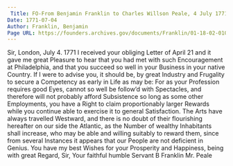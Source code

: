 ```yaml
---
 Title: FO-From Benjamin Franklin to Charles Willson Peale, 4 July 1771
Date: 1771-07-04
Author: Franklin, Benjamin
Page URL: https://founders.archives.gov/documents/Franklin/01-18-02-0102
---
```


Sir,
London, July 4. 1771
I received your obliging Letter of April 21 and it gave me great Pleasure to hear that you had met with such Encouragement at Philadelphia, and that you succeed so well in your Business in your native Country. If I were to advise you, it should be, by great Industry and Frugality to secure a Competency as early in Life as may be: For as your Profession requires good Eyes, cannot so well be follow’d with Spectacles, and therefore will not probably afford Subsistence so long as some other Employments, you have a Right to claim proportionably larger Rewards while you continue able to exercise it to general Satisfaction.
The Arts have always travelled Westward, and there is no doubt of their flourishing hereafter on our side the Atlantic, as the Number of wealthy Inhabitants shall increase, who may be able and willing suitably to reward them, since from several Instances it appears that our People are not deficient in Genius. You have my best Wishes for your Prosperity and Happiness, being with great Regard, Sir, Your faithful humble Servant
B Franklin
Mr. Peale

